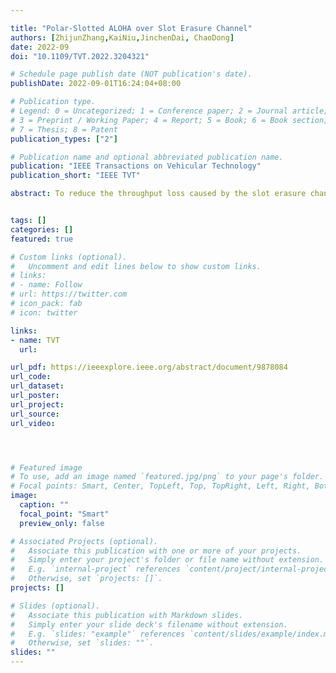 ```yaml
---

title: "Polar-Slotted ALOHA over Slot Erasure Channel"
authors: [ZhijunZhang,KaiNiu,JinchenDai, ChaoDong]
date: 2022-09
doi: "10.1109/TVT.2022.3204321"

# Schedule page publish date (NOT publication's date).
publishDate: 2022-09-01T16:24:04+08:00

# Publication type.
# Legend: 0 = Uncategorized; 1 = Conference paper; 2 = Journal article;
# 3 = Preprint / Working Paper; 4 = Report; 5 = Book; 6 = Book section;
# 7 = Thesis; 8 = Patent
publication_types: ["2"]

# Publication name and optional abbreviated publication name.
publication: "IEEE Transactions on Vehicular Technology"
publication_short: "IEEE TVT"

abstract: To reduce the throughput loss caused by the slot erasure channel (SEC), we propose a polar slotted ALOHA (PSA) framework where the access procedure is decomposed into twostage and jointly optimized under the slot polarization idea. In the first stage, guided by the slot polarization, a slot subset is constructed at each active user side and the receiver side. With an irregular degree distribution, each active user randomly selects slots from the slot subset to transmit the packet replicas. Subsequently, in the second stage, by using the packet-based polarization transform, the slotted packets are encoded by using a packet-level polar code. Correspondingly, at the receiver side, a packet-oriented successive cancellation (pSC) or pSC list decoding algorithm is performed to overcome the corruption caused by the SEC. And then, the success interference cancellation procedure is executed to recover the packet. Furthermore, for a given average transmission rate, the irregular degree distribution is optimized by searching the maximum within all feasible traffic load thresholds. Then, an upper bound of the polar-code rate for the PSA scheme is derived. Simulation results indicate that the proposed PSA scheme can achieve an improved throughput over the irregular repetition slotted ALOHA scheme for the SEC.


tags: []
categories: []
featured: true

# Custom links (optional).
#   Uncomment and edit lines below to show custom links.
# links:
# - name: Follow
# url: https://twitter.com
# icon_pack: fab
# icon: twitter

links:
- name: TVT
  url: 

url_pdf: https://ieeexplore.ieee.org/abstract/document/9878084
url_code: 
url_dataset:
url_poster:
url_project: 
url_source: 
url_video:




# Featured image
# To use, add an image named `featured.jpg/png` to your page's folder. 
# Focal points: Smart, Center, TopLeft, Top, TopRight, Left, Right, BottomLeft, Bottom, BottomRight.
image:
  caption: ""
  focal_point: "Smart"
  preview_only: false

# Associated Projects (optional).
#   Associate this publication with one or more of your projects.
#   Simply enter your project's folder or file name without extension.
#   E.g. `internal-project` references `content/project/internal-project/index.md`.
#   Otherwise, set `projects: []`.
projects: []

# Slides (optional).
#   Associate this publication with Markdown slides.
#   Simply enter your slide deck's filename without extension.
#   E.g. `slides: "example"` references `content/slides/example/index.md`.
#   Otherwise, set `slides: ""`.
slides: ""
---
```

